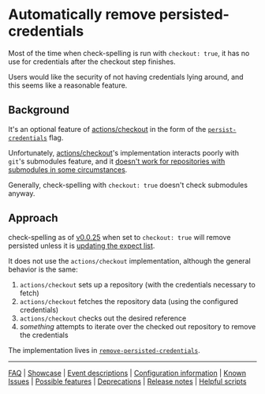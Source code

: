 # Automatically remove persisted-credentials

Most of the time when check-spelling is run with `checkout: true`, it has no use for credentials after the checkout step finishes.

Users would like the security of not having credentials lying around, and this seems like a reasonable feature. 

## Background

It's an optional feature of [actions/checkout](https://github.com/actions/checkout) in the form of the [`persist-credentials`](https://github.com/actions/checkout/blob/85e6279cec87321a52edac9c87bce653a07cf6c2/action.yml#L52-L53) flag.

Unfortunately, [actions/checkout](https://github.com/actions/checkout)'s implementation interacts poorly with `git`'s submodules feature, and it [doesn't work for repositories with submodules in some circumstances](https://github.com/actions/checkout/issues/1358).

Generally, check-spelling with `checkout: true` doesn't check submodules anyway.

## Approach 

check-spelling as of [v0.0.25](http://github.com/check-spelling/check-spelling/releases/tag/v0.0.25) when set to `checkout: true` will remove persisted unless it is [updating the expect list](./Feature:-Update-expect-list.md).

It does not use the `actions/checkout` implementation, although the general behavior is the same:
1. `actions/checkout` sets up a repository (with the credentials necessary to fetch)
2. `actions/checkout` fetches the repository data (using the configured credentials)
3. `actions/checkout` checks out the desired reference
4. _something_ attempts to iterate over the checked out repository to remove the credentials

The implementation lives in [`remove-persisted-credentials`](https://raw.githubusercontent.com/check-spelling/check-spelling/eca22f4/wrappers/remove-persisted-credentials).

---
[FAQ](FAQ.md) | [Showcase](Showcase.md) | [Event descriptions](Event-descriptions.md) | [Configuration information](Configuration-information.md) | [Known Issues](Known-Issues.md) | [Possible features](Possible-features.md) | [Deprecations](Deprecations.md) | [Release notes](Release-notes.md) | [Helpful scripts](Helpful-scripts.md)
